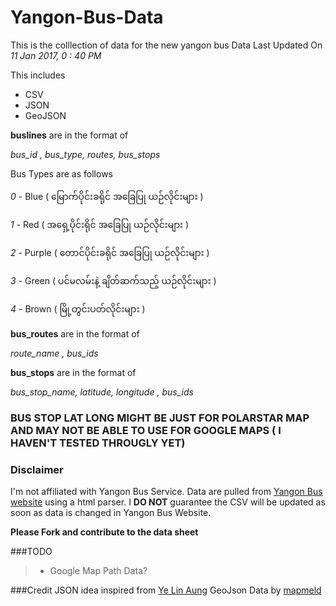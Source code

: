 # Yangon-Bus-Data
This is the colllection of  data for the new yangon bus
Data Last Updated On *11 Jan 2017, 0 : 40 PM*

This includes
* CSV
* JSON
* GeoJSON

**buslines** are in the format of 

*bus_id , bus_type, routes, bus_stops*

Bus Types are as follows

*0* - Blue ( မြောက်ပိုင်းခရိုင် အခြေပြု ယဉ်လိုင်းများ )

*1* - Red ( အရှေ့ပိုင်းရိုင် အခြေပြု ယဉ်လိုင်းများ )

*2* - Purple ( တောင်ပိုင်းခရိုင် အခြေပြု ယဉ်လိုင်းများ )

*3* - Green ( ပင်မလမ်းနဲ့ ချိတ်ဆက်သည့် ယဉ်လိုင်းများ )

*4* - Brown ( မြို့တွင်းပတ်လိုင်းများ )

**bus_routes** are in the format of 

*route_name , bus_ids*

**bus_stops** are in the format of 

*bus_stop_name, latitude, longitude , bus_ids*

### BUS STOP LAT LONG MIGHT BE JUST FOR POLARSTAR MAP AND MAY NOT BE ABLE TO USE FOR GOOGLE MAPS ( I HAVEN'T TESTED THROUGLY YET)

### Disclaimer
I'm not affiliated with Yangon Bus Service. Data are pulled from [Yangon Bus website](http://yangonbus.com/) using a html parser. I **DO NOT** guarantee the CSV will be updated as soon as data is changed in Yangon Bus Website.

**Please Fork and contribute to the data sheet**

###TODO
>* Google Map Path Data?

###Credit
JSON idea inspired from [Ye Lin Aung](https://github.com/ye-lin-aung) 
GeoJson Data by [mapmeld](https://github.com/mapmeld)
